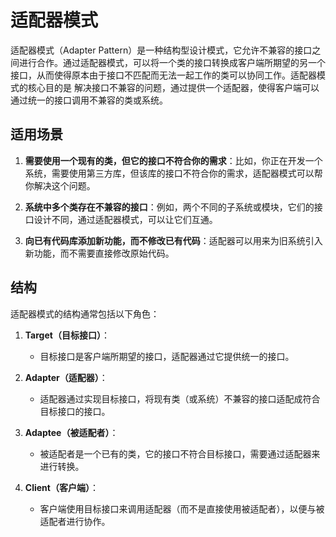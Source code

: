 # 适配器模式

适配器模式（Adapter Pattern）是一种结构型设计模式，它允许不兼容的接口之间进行合作。通过适配器模式，可以将一个类的接口转换成客户端所期望的另一个接口，从而使得原本由于接口不匹配而无法一起工作的类可以协同工作。适配器模式的核心目的是 解决接口不兼容的问题，通过提供一个适配器，使得客户端可以通过统一的接口调用不兼容的类或系统。

## 适用场景

1. **需要使用一个现有的类，但它的接口不符合你的需求**：比如，你正在开发一个系统，需要使用第三方库，但该库的接口不符合你的需求，适配器模式可以帮你解决这个问题。

2. **系统中多个类存在不兼容的接口**：例如，两个不同的子系统或模块，它们的接口设计不同，通过适配器模式，可以让它们互通。

3. **向已有代码库添加新功能，而不修改已有代码**：适配器可以用来为旧系统引入新功能，而不需要直接修改原始代码。


## 结构

适配器模式的结构通常包括以下角色：

1. **Target（目标接口）**：

    - 目标接口是客户端所期望的接口，适配器通过它提供统一的接口。
2. **Adapter（适配器）**：

    - 适配器通过实现目标接口，将现有类（或系统）不兼容的接口适配成符合目标接口的接口。
3. **Adaptee（被适配者）**：

    - 被适配者是一个已有的类，它的接口不符合目标接口，需要通过适配器来进行转换。
4. **Client（客户端）**：

    - 客户端使用目标接口来调用适配器（而不是直接使用被适配者），以便与被适配者进行协作。